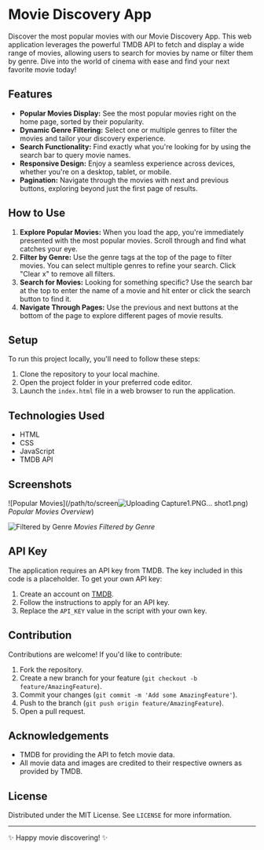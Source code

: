 # Movie Discovery App

Discover the most popular movies with our Movie Discovery App. This web application leverages the powerful TMDB API to fetch and display a wide range of movies, allowing users to search for movies by name or filter them by genre. Dive into the world of cinema with ease and find your next favorite movie today!

## Features

- **Popular Movies Display:** See the most popular movies right on the home page, sorted by their popularity.
- **Dynamic Genre Filtering:** Select one or multiple genres to filter the movies and tailor your discovery experience.
- **Search Functionality:** Find exactly what you're looking for by using the search bar to query movie names.
- **Responsive Design:** Enjoy a seamless experience across devices, whether you're on a desktop, tablet, or mobile.
- **Pagination:** Navigate through the movies with next and previous buttons, exploring beyond just the first page of results.

## How to Use

1. **Explore Popular Movies:** When you load the app, you're immediately presented with the most popular movies. Scroll through and find what catches your eye.
2. **Filter by Genre:** Use the genre tags at the top of the page to filter movies. You can select multiple genres to refine your search. Click "Clear x" to remove all filters.
3. **Search for Movies:** Looking for something specific? Use the search bar at the top to enter the name of a movie and hit enter or click the search button to find it.
4. **Navigate Through Pages:** Use the previous and next buttons at the bottom of the page to explore different pages of movie results.

## Setup

To run this project locally, you'll need to follow these steps:

1. Clone the repository to your local machine.
2. Open the project folder in your preferred code editor.
3. Launch the `index.html` file in a web browser to run the application.

## Technologies Used

- HTML
- CSS
- JavaScript
- TMDB API

## Screenshots

![Popular Movies](/path/to/screen![Uploading Capture1.PNG…]()
shot1.png)
*Popular Movies Overview*)


![Filtered by Genre](/path/to/screenshot2.png)
*Movies Filtered by Genre*

## API Key

The application requires an API key from TMDB. The key included in this code is a placeholder. To get your own API key:

1. Create an account on [TMDB](https://www.themoviedb.org/account/signup).
2. Follow the instructions to apply for an API key.
3. Replace the `API_KEY` value in the script with your own key.

## Contribution

Contributions are welcome! If you'd like to contribute:

1. Fork the repository.
2. Create a new branch for your feature (`git checkout -b feature/AmazingFeature`).
3. Commit your changes (`git commit -m 'Add some AmazingFeature'`).
4. Push to the branch (`git push origin feature/AmazingFeature`).
5. Open a pull request.

## Acknowledgements

- TMDB for providing the API to fetch movie data.
- All movie data and images are credited to their respective owners as provided by TMDB.

## License

Distributed under the MIT License. See `LICENSE` for more information.

---

✨ Happy movie discovering! ✨
